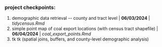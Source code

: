 ### project checkpoints: 
1. demographic data retrieval -- county and tract level | **06/03/2024** | _tidycensus.Rmd_
2. simple point map of coal export locations (with census tract shapefile) | **06/04/2024** | _coal_export_points.Rmd_
3. tk tk (spatial joins, buffers, and county-level demographic analysis)
